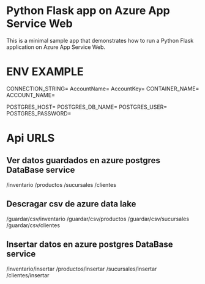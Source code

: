 # Python Flask app on Azure App Service Web

This is a minimal sample app that demonstrates how to run a Python Flask application on Azure App Service Web.

# ENV EXAMPLE
CONNECTION_STRING=
AccountName=
AccountKey=
CONTAINER_NAME=
ACCOUNT_NAME=

POSTGRES_HOST=
POSTGRES_DB_NAME=
POSTGRES_USER=
POSTGRES_PASSWORD=

# Api URLS
## Ver datos guardados en azure postgres DataBase service
/inventario
/productos
/sucursales
/clientes

## Descragar csv de azure data lake
/guardar/csv/inventario
/guardar/csv/productos
/guardar/csv/sucursales
/guardar/csv/clientes

## Insertar datos en azure postgres DataBase service

/inventario/insertar
/productos/insertar
/sucursales/insertar
/clientes/insertar